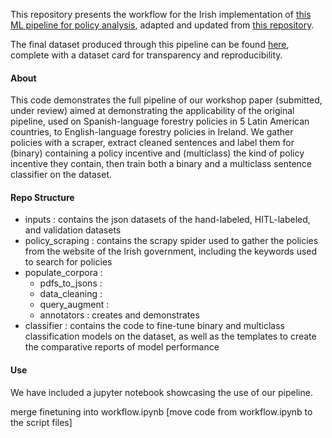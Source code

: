 This repository presents the workflow for the Irish implementation of [this ML pipeline for policy analysis](https://www.sciencedirect.com/science/article/pii/S1389934121002306), adapted and updated from [this repository](https://github.com/wri-dssg-omdena/policy-data-analyzer).

The final dataset produced through this pipeline can be found [here](https://huggingface.co/datasets/mawaskow/irish_forestry_incentives), complete with a dataset card for transparency and reproducibility.

#### About

This code demonstrates the full pipeline of our workshop paper (submitted, under review) aimed at demonstrating the applicability of the original pipeline, used on Spanish-language forestry policies in 5 Latin American countries, to English-language forestry policies in Ireland. We gather policies with a scraper, extract cleaned sentences and label them for (binary) containing a policy incentive and (multiclass) the kind of policy incentive they contain, then train both a binary and a multiclass sentence classifier on the dataset.

#### Repo Structure

- inputs : contains the json datasets of the hand-labeled, HITL-labeled, and validation datasets
- policy_scraping : contains the scrapy spider used to gather the policies from the website of the Irish government, including the keywords used to search for policies
- populate_corpora :
    - pdfs_to_jsons : 
    - data_cleaning : 
    - query_augment : 
    - annotators : creates and demonstrates
- classifier : contains the code to fine-tune binary and multiclass classification models on the dataset, as well as the templates to create the comparative reports of model performance 



#### Use

We have included a jupyter notebook showcasing the use of our pipeline.

merge finetuning into workflow.ipynb
[move code from workflow.ipynb to the script files]
